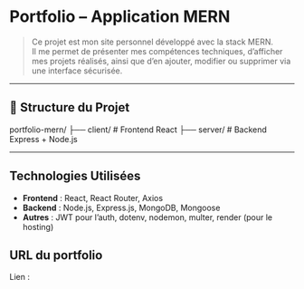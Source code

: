 # Portfolio – Application MERN

> Ce projet est mon site personnel développé avec la stack MERN.  
> Il me permet de présenter mes compétences techniques, d’afficher mes projets réalisés, ainsi que d’en ajouter, modifier ou supprimer via une interface sécurisée.

---

## 📁 Structure du Projet
portfolio-mern/
├── client/ # Frontend React
├── server/ # Backend Express + Node.js

---

## Technologies Utilisées

- **Frontend** : React, React Router, Axios
- **Backend** : Node.js, Express.js, MongoDB, Mongoose
- **Autres** : JWT pour l’auth, dotenv, nodemon, multer, render (pour le hosting)

## URL du portfolio
Lien : 
